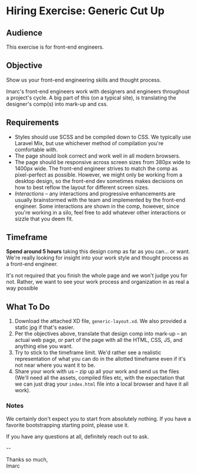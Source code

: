 # Hiring Exercise: Generic Cut Up


## Audience
This exercise is for front-end engineers. 

## Objective
Show us your front-end engineering skills and thought process. 

Imarc's front-end engineers work with designers and engineers throughout a project's cycle. A big part of this (on a typical site), is translating the designer's comp(s) into mark-up and css.
  
## Requirements
* Styles should use SCSS and be compiled down to CSS. We typically use Laravel Mix, but use whichever method of compilation you're comfortable with.
* The page should look correct and work well in all modern browsers.
* The page should be responsive across screen sizes from 380px wide to 1400px wide. The front-end engineer strives to match the comp as pixel-perfect as possible. However, we might only be working from a desktop design, so the front-end dev sometimes makes decisions on how to best reflow the layout for different screen sizes.
* *Interactions* – any interactions and progressive enhancements are usually brainstormed with the team and implemented by the front-end engineer. Some interactions are shown in the comp, however, since you're working in a silo, feel free to add whatever other interactions or sizzle that you deem fit.

## Timeframe
**Spend around 5 hours** taking this design comp as far as you can... or want. We're really looking for insight into your work style and thought process as a front-end engineer.
 
It's not required that you finish the whole page and we won't judge you for not. Rather, we want to see your work process and organization in as real a way possible 

## What To Do
1. Download the attached XD file, `generic-layout.xd`. We also provided a static jpg if that's easier.
2. Per the objectives above, translate that design comp into mark-up – an actual web page, or part of the page with all the HTML, CSS, JS, and anything else you want.
3. Try to stick to the timeframe limit. We'd rather see a realistic representation of what you can do in the allotted timeframe even if it's not near where you want it to be.
4. Share your work with us – zip up all your work and send us the files (We'll need all the assets, compiled files etc, with the expectation that we can just drag your `index.html` file into a local browser and have it all work).

### Notes
We certainly don't expect you to start from absolutely nothing. If you have a favorite bootstrapping starting point, please use it.

If you have any questions at all, definitely reach out to ask.

--


Thanks so much,<br />
Imarc
